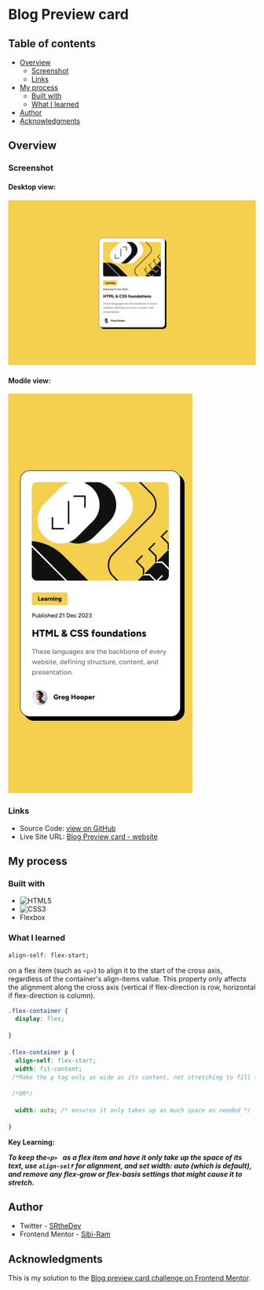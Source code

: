  # Blog Preview card

## Table of contents

- [Overview](#overview)
  - [Screenshot](#screenshot)
  - [Links](#links)
- [My process](#my-process)
  - [Built with](#built-with)
  - [What I learned](#what-i-learned)
- [Author](#author)
- [Acknowledgments](#acknowledgments)

## Overview

### Screenshot

#### Desktop view:
![Desktop view](./screenshots/desktop-view.jpg)

#### Modile view:
![Mobile view](./screenshots/mobile-view.jpg)

### Links

- Source Code: [view on GitHub](https://github.com/Sibi-Ram/Blog-preview-card)
- Live Site URL: [Blog Preview card - website](https://sibi-ram.github.io/Blog-preview-card/)

## My process

### Built with


- ![HTML5](https://img.shields.io/badge/html5-%23E34F26.svg?style=for-the-badge&logo=html5&logoColor=white)
- ![CSS3](https://img.shields.io/badge/css3-%231572B6.svg?style=for-the-badge&logo=css3&logoColor=white)
- Flexbox

### What I learned

  
 ```css
 align-self: flex-start;
 ```
  on a flex item (such as ```<p>```) to align it to the start of the cross axis, regardless of the container's align-items value. This property only affects the alignment along the cross axis (vertical if flex-direction is row, horizontal if flex-direction is column).

```css
.flex-container {
  display: flex;
  
}

.flex-container p {
  align-self: flex-start;
  width: fit-content;
 /*Make the p tag only as wide as its content, not stretching to fill the container.*/

 /*OR*/

  width: auto; /* ensures it only takes up as much space as needed */
  
}


```



**Key Learning:**

___To keep the```<p> ```  as a flex item and have it only take up the space of its text, use ```align-self``` for alignment, and set width: auto (which is default), and remove any flex-grow or flex-basis settings that might cause it to stretch.___


## Author

- Twitter - [SRtheDev](https://www.twitter.com/SRtheDev)
- Frontend Mentor - [Sibi-Ram](https://www.frontendmentor.io/profile/Sibi-Ram)



## Acknowledgments

This is my solution to the [Blog preview card challenge on Frontend Mentor](https://www.frontendmentor.io/challenges/blog-preview-card-ckPaj01IcS).

